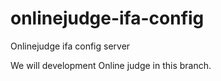 # onlinejudge-ifa-config
Onlinejudge ifa config server

We will development Online judge in this branch.
